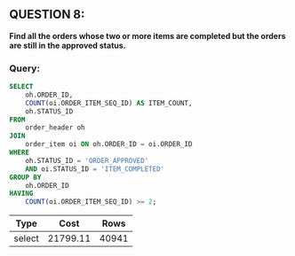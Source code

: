 ## QUESTION 8:  
**Find all the orders whose two or more items are completed but the orders are still in the approved status.**  


### Query:
```sql
SELECT 
    oh.ORDER_ID, 
    COUNT(oi.ORDER_ITEM_SEQ_ID) AS ITEM_COUNT, 
    oh.STATUS_ID
FROM 
    order_header oh
JOIN 
    order_item oi ON oh.ORDER_ID = oi.ORDER_ID
WHERE 
    oh.STATUS_ID = 'ORDER_APPROVED'
    AND oi.STATUS_ID = 'ITEM_COMPLETED'
GROUP BY 
    oh.ORDER_ID
HAVING 
    COUNT(oi.ORDER_ITEM_SEQ_ID) >= 2;

```
| Type   | Cost     | Rows  |
|--------|----------|-------|
| select | 21799.11 | 40941 |

